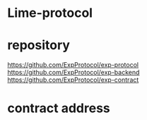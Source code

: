# Lime-protocol


# repository
https://github.com/ExpProtocol/exp-protocol
https://github.com/ExpProtocol/exp-backend
https://github.com/ExpProtocol/exp-contract

# contract address
